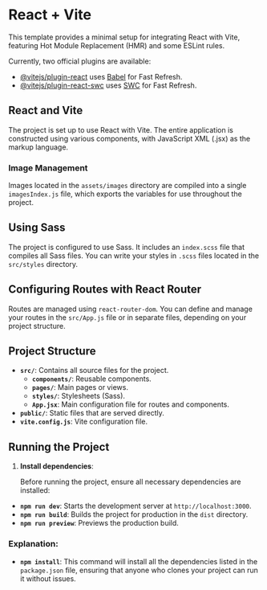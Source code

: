 # React + Vite

This template provides a minimal setup for integrating React with Vite, featuring Hot Module Replacement (HMR) and some ESLint rules.

Currently, two official plugins are available:

- [@vitejs/plugin-react](https://github.com/vitejs/vite-plugin-react/blob/main/packages/plugin-react/README.md) uses [Babel](https://babeljs.io/) for Fast Refresh.
- [@vitejs/plugin-react-swc](https://github.com/vitejs/vite-plugin-react-swc) uses [SWC](https://swc.rs/) for Fast Refresh.

## React and Vite

The project is set up to use React with Vite. The entire application is constructed using various components, with JavaScript XML (.jsx) as the markup language.

### Image Management

Images located in the `assets/images` directory are compiled into a single `imagesIndex.js` file, which exports the variables for use throughout the project.

## Using Sass

The project is configured to use Sass. It includes an `index.scss` file that compiles all Sass files. You can write your styles in `.scss` files located in the `src/styles` directory.

## Configuring Routes with React Router

Routes are managed using `react-router-dom`. You can define and manage your routes in the `src/App.js` file or in separate files, depending on your project structure.

## Project Structure

- **`src/`**: Contains all source files for the project.
  - **`components/`**: Reusable components.
  - **`pages/`**: Main pages or views.
  - **`styles/`**: Stylesheets (Sass).
  - **`App.jsx`**: Main configuration file for routes and components.
- **`public/`**: Static files that are served directly.
- **`vite.config.js`**: Vite configuration file.

## Running the Project

1. **Install dependencies**:

   Before running the project, ensure all necessary dependencies are installed:

- **`npm run dev`**: Starts the development server at `http://localhost:3000`.
- **`npm run build`**: Builds the project for production in the `dist` directory.
- **`npm run preview`**: Previews the production build.


### Explanation:
- **`npm install`**: This command will install all the dependencies listed in the `package.json` file, ensuring that anyone who clones your project can run it without issues.


